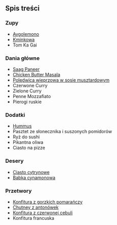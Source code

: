 ## Spis treści

### Zupy

* [Avgolemono](zupy/avglem.md)
* [Kminkowa](zupy/zupkmi.md)
* Tom Ka Gai

### Dania główne

* [Saag Paneer](dania_glowne/saagpaneer.md)
* [Chicken Butter Masala](dania_glowne/masala.md)
* [Polędwica wieprzowa w sosie musztardowym](dania_glowne/poljab.md)
* Czerwone Curry
* Zielone Curry
* Penne Mozzafiato
* Pierogi ruskie

### Dodatki

* [Hummus](dodatki/hummus.md)
* Pasztet ze słonecznika i suszonych pomidorów
* Ryż do sushi
* Pikantna oliwa
* Ciasto na pizze

### Desery

* [Ciasto cytrynowe](desery/ciastocytrynowe.md)
* [Babka cynamonowa](desery/babcyn.md)

### Przetwory 

* [Konfitura z gorzkich pomarańczy](przetwory/konpom.md)
* [Chutney z antonówek](przetwory/chuant.md)
* [Konfitura z czerwonej cebuli](przetwory/konceb.md)
* Konfitura francuska